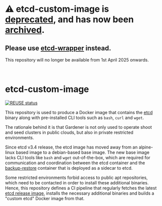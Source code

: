 # ⚠️ etcd-custom-image is <ins>deprecated</ins>, and has now been <ins>archived</ins>.
## Please use [etcd-wrapper](https://github.com/gardener/etcd-wrapper) instead.
This repository will no longer be available from 1st April 2025 onwards.

<br>

# etcd-custom-image
[![REUSE status](https://api.reuse.software/badge/github.com/gardener/etcd-custom-image)](https://api.reuse.software/info/github.com/gardener/etcd-custom-image)

This repository is used to produce a Docker image that contains the [etcd](https://github.com/etcd-io/etcd/) binary along with pre-installed CLI tools such as `bash`, `curl` and `wget`.

The rationale behind it is that Gardener is not only used to operate shoot and seed clusters in public clouds, but also in private restricted environments.

Since etcd v3.4 release, the etcd image has moved away from an alpine-linux based image to a debian-based base image. The new base image lacks CLI tools like `bash` and `wget` out-of-the-box, which are required for communication and coordination between the etcd container and the [backup-restore](https://github.com/gardener/etcd-backup-restore/) container that is deployed as a sidecar to etcd.

Some restricted environments forbid access to public apt repositories, which need to be contacted in order to install these additional binaries. Hence, this repository defines a CI pipeline that regularly fetches the latest [etcd release image](https://github.com/etcd-io/etcd/releases), installs the necessary additional binaries and builds a "custom etcd" Docker image from that.
